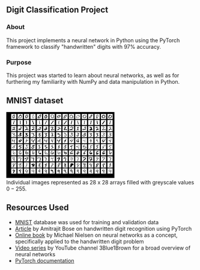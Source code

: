 ## Digit Classification Project
### About
This project implements a neural network in Python using the PyTorch framework to classify "handwritten" digits with $97\%$ accuracy.
### Purpose
This project was started to learn about neural networks, as well as for furthering my familiarity with NumPy and data manipulation in Python.

## MNIST dataset
![image](MNIST_img.png)<br>
Individual images represented as $28$ x $28$ arrays filled with greyscale values $0-255$.

## Resources Used
- [MNIST](https://en.wikipedia.org/wiki/MNIST_database) database was used for training and validation data<br>
- [Article](https://towardsdatascience.com/handwritten-digit-mnist-pytorch-977b5338e627) by Amitrajit Bose on handwritten digit recognition using PyTorch<br>
- [Online book](http://neuralnetworksanddeeplearning.com/) by Michael Nielsen on neural networks as a concept, specifically applied to the handwritten digit problem
- [Video series](https://www.youtube.com/playlist?list=PLZHQObOWTQDNU6R1_67000Dx_ZCJB-3pi) by YouTube channel 3Blue1Brown for a broad overview of neural networks
- [PyTorch documentation](https://pytorch.org/docs/stable/index.html)

